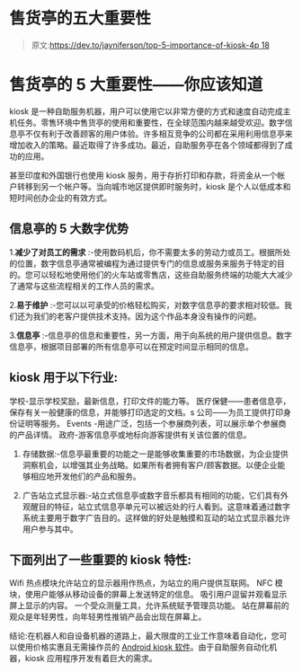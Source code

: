 # 售货亭的五大重要性

> 原文:[https://dev.to/jayniferson/top-5-importance-of-kiosk-4p 18](https://dev.to/jayniferson/top-5-importance-of-kiosk--4p18)

# 售货亭的 5 大重要性——你应该知道

kiosk 是一种自助服务机器，用户可以使用它以非常方便的方式和速度自动完成主机任务。零售环境中售货亭的使用和重要性，在全球范围内越来越受欢迎。数字信息亭不仅有利于改善顾客的用户体验。许多相互竞争的公司都在采用利用信息亭来增加收入的策略。最近取得了许多成功。最近，自助服务亭在各个领域都得到了成功的应用。

甚至印度和外国银行也使用 kiosk 服务，用于存折打印和存款，将资金从一个帐户转移到另一个帐户等。当向城市地区提供即时服务时，kiosk 是个人以低成本和短时间创办企业的有效方式。

## 信息亭的 5 大数字优势

1.**减少了对员工的需求** :-使用数码机后，你不需要太多的劳动力或员工。根据所处的位置，数字信息亭通常被编程为通过提供专门的信息或服务来服务于特定的目的。您可以轻松地使用他们的火车站或零售店，这些自助服务终端的功能大大减少了通常与这些流程相关的工作人员的需求。

2.**易于维护** :-您可以以可承受的价格轻松购买，对数字信息亭的要求相对较低。我们还为我们的老客户提供技术支持。因为这个作品本身没有操作的问题。

3.**信息亭** :-信息亭的信息和重要性，另一方面，用于向系统的用户提供信息。数字信息亭，根据项目部署的所有信息亭可以在预定时间显示相同的信息。

## kiosk 用于以下行业:

学校-显示学校奖励，最新信息，打印文件的能力等。
医疗保健——患者信息亭，保存有关一般健康的信息，并能够打印选定的文档。s
公司——为员工提供打印身份证明等服务。
Events -用途广泛，包括一个参展商列表，可以展示单个参展商的产品详情。
政府-游客信息亭或地标向游客提供有关该位置的信息。

1.  存储数据:-信息亭最重要的功能之一是能够收集重要的市场数据，为企业提供洞察机会，以增强其业务战略。如果所有者拥有客户/顾客数据。以便企业能够相应地开发他们的产品和服务。

2.  广告站立式显示器:-站立式信息亭或数字音乐都具有相同的功能，它们具有外观醒目的特征，站立式信息亭单元可以被远处的行人看到。这意味着通过数字系统主要用于数字广告目的。这样做的好处是触摸和互动的站立式显示器允许用户参与其中。

## 下面列出了一些重要的 kiosk 特性:

Wifi 热点模块允许站立的显示器用作热点，为站立的用户提供互联网。
NFC 模块，使用户能够从移动设备的屏幕上发送特定的信息。
吸引用户逗留并观看显示屏上显示的内容。
一个受众测量工具，允许系统赋予管理员功能。
站在屏幕前的观众是年轻男性，向年轻男性推销产品会出现在屏幕上。

结论:在机器人和自设备机器的道路上，最大限度的工业工作意味着自动化，您可以使用价格实惠且无需操作员的 [Android kiosk 软件](https://www.brsoftech.com/br-kiosky/)。由于自助服务自动化机器，kiosk 应用程序开发有着巨大的需求。